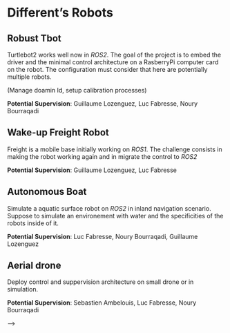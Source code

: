 # Different’s Robots

## Robust Tbot

Turtlebot2 works well now in _ROS2_.
The goal of the project is to embed the driver and the minimal control architecture on a RasberryPi computer card on the robot.
The configuration must consider that here are potentially multiple robots.

(Manage doamin Id, setup calibration processes)

**Potential Supervision**: Guillaume Lozenguez, Luc Fabresse, Noury Bourraqadi

## Wake-up Freight Robot

Freight is a mobile base initially working on _ROS1_.
The challenge consists in making the robot working again
and in migrate the control to _ROS2_

**Potential Supervision**: Guillaume Lozenguez, Luc Fabresse

## Autonomous Boat

Simulate a aquatic surface robot on _ROS2_ in inland navigation scenario.
Suppose to simulate an environement with water and the specificities of the robots inside of it. 

**Potential Supervision**: Luc Fabresse, Noury Bourraqadi, Guillaume Lozenguez

## Aerial drone

Deploy control and suppervision architecture on small drone or in simulation.

**Potential Supervision**: Sebastien Ambelouis, Luc Fabresse, Noury Bourraqadi

-->
